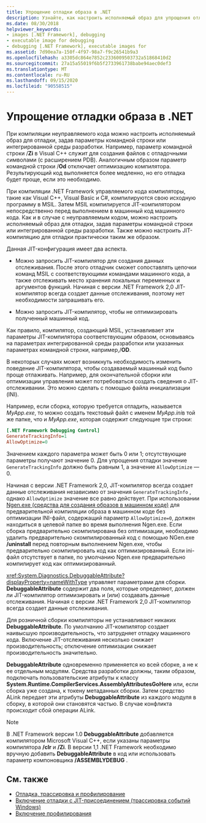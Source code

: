 ```yaml
---
title: Упрощение отладки образа в .NET
description: Узнайте, как настроить исполняемый образ для упрощения отладки с помощью коммутаторов IDE и параметров командной строки.
ms.date: 08/30/2018
helpviewer_keywords:
- images [.NET Framework], debugging
- executable image for debugging
- debugging [.NET Framework], executable images for
ms.assetid: 7d90ea7a-150f-4f97-98a7-f9c26541b9a3
ms.openlocfilehash: a3305dc864e7852c2336009503732a51868410d2
ms.sourcegitcommit: 27a15a55019f6b5f2733961738babe94aec0def3
ms.translationtype: MT
ms.contentlocale: ru-RU
ms.lasthandoff: 09/15/2020
ms.locfileid: "90558515"
---
```

# <a name="making-an-image-easier-to-debug-in-net"></a>Упрощение отладки образа в .NET

При компиляции неуправляемого кода можно настроить исполняемый образ для отладки, задав параметры командной строки или интегрированной среды разработки. Например, параметр командной строки /**Zi** в Visual C++ служит для создания файлов с отладочными символами (с расширением PDB). Аналогичным образом параметр командной строки /**Od** отключает оптимизацию компилятора. Результирующий код выполняется более медленно, но его отладка будет проще, если это необходимо.

При компиляции .NET Framework управляемого кода компиляторы, такие как Visual C++, Visual Basic и C#, компилируются свою исходную программу в MSIL. Затем MSIL компилируется JIT-компилятором непосредственно перед выполнением в машинный код машинного кода. Как и в случае с неуправляемым кодом, можно настроить исполняемый образ для отладки, задав параметры командной строки или интегрированной среды разработки. Также можно настроить JIT-компиляцию для отладки практически таким же образом.

Данная JIT-конфигурация имеет два аспекта.

- Можно запросить JIT-компилятор для создания данных отслеживания. После этого отладчик сможет сопоставлять цепочки команд MSIL с соответствующими командами машинного кода, а также отслеживать место хранения локальных переменных и аргументов функций. Начиная с версии .NET Framework 2,0 JIT-компилятор всегда создает данные отслеживания, поэтому нет необходимости запрашивать его.

- Можно запросить JIT-компилятор, чтобы не оптимизировать полученный машинный код.

Как правило, компилятор, создающий MSIL, устанавливает эти параметры JIT-компилятора соответствующим образом, основываясь на параметрах интегрированной среды разработки или указанных параметрах командной строки, например,/**OD**.

В некоторых случаях может возникнуть необходимость изменить поведение JIT-компилятора, чтобы создаваемый машинный код было проще отлаживать. Например, для окончательной сборки или оптимизации управления может потребоваться создать сведения о JIT-отслеживании. Это можно сделать с помощью файла инициализации (INI).

Например, если сборка, которую требуется отладить, называется *MyApp.exe*, то можно создать текстовый файл с именем *MyApp.ini*в той же папке, что и *MyApp.exe*, которая содержит следующие три строки:

```ini
[.NET Framework Debugging Control]
GenerateTrackingInfo=1
AllowOptimize=0
```

Значением каждого параметра может быть 0 или 1; отсутствующие параметры получают значение 0. Для упрощения отладки значение `GenerateTrackingInfo` должно быть равным 1, а значение `AllowOptimize` — 0.

Начиная с версии .NET Framework 2,0, JIT-компилятор всегда создает данные отслеживания независимо от значения `GenerateTrackingInfo` , однако `AllowOptimize` значение все равно действует. При использовании [Ngen.exe (средства для создания образов в машинном коде)](../tools/ngen-exe-native-image-generator.md) для предварительной компиляции образа в машинном коде без оптимизации INI-файл, содержащий параметр `AllowOptimize=0`, должен находиться в целевой папке во время выполнения Ngen.exe. Если сборка предварительно скомпилирована без оптимизации, необходимо удалить предварительно скомпилированный код с помощью NGen.exe **/uninstall** перед повторным выполнением Ngen.exe, чтобы предварительно скомпилировать код как оптимизированный. Если ini-файл отсутствует в папке, по умолчанию Ngen.exe предварительно компилирует код как оптимизированный.

<xref:System.Diagnostics.DebuggableAttribute?displayProperty=nameWithType> управляет параметрами для сборки. **DebuggableAttribute** содержит два поля, которые определяют, должен ли JIT-компилятор оптимизировать и (или) создавать данные отслеживания. Начиная с версии .NET Framework 2,0 JIT-компилятор всегда создает данные отслеживания.

Для розничной сборки компиляторы не устанавливают никаких **DebuggableAttribute**. По умолчанию JIT-компилятор создает наивысшую производительность, что затрудняет отладку машинного кода. Включение JIT-отслеживания несколько снижает производительность; отключение оптимизации снижает производительность значительно.

**DebuggableAttribute** одновременно применяется ко всей сборке, а не к ее отдельным модулям. Средства разработки должны, таким образом, подключать пользовательские атрибуты к классу **System.Runtime.CompilerServices.AssemblyAttributesGoHere** или, если сборка уже создана, к токену метаданных сборки. Затем средство ALink передает эти атрибуты **DebuggableAttribute** из каждого модуля в сборку, в которой они становятся частью. В случае конфликта происходит сбой операции ALink.

> [!NOTE]
> В .NET Framework версии 1.0 **DebuggableAttribute** добавляется компилятором Microsoft Visual C++, если указаны параметры компилятора **/clr** и **/Zi**. В версии 1,1 .NET Framework необходимо вручную добавить **DebuggableAttribute** в код или использовать параметр компоновщика **/ASSEMBLYDEBUG** .

## <a name="see-also"></a>См. также

- [Отладка, трассировка и профилирование](index.md)
- [Включение отладки с JIT-присоединением (трассировка событий Windows)](enabling-jit-attach-debugging.md)
- [Включение профилирования](/previous-versions/dotnet/netframework-4.0/s5ec0es1(v=vs.100))
